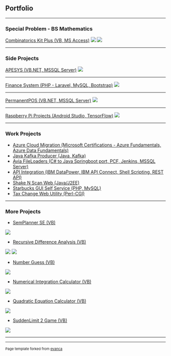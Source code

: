 ## Portfolio

---

### Special Problem - BS Mathematics 

[Combinatorics Kit Plus (VB, MS Access)](/pdf/combinatorics_kit_plus.pdf)
<img src="images/combinatorics_tutor.png?raw=true"/>
<img src="images/combinatorics_kit.png?raw=true"/>

---

### Side Projects

[APESYS (VB.NET, MSSQL Server)](/sample_page)
<img src="images/apesys.png?raw=true"/>

---
[Finance System (PHP - Laravel, MySQL, Bootstrap)](http://example.com/)
<img src="images/finance.png?raw=true"/>

---
[PermanentPOS (VB.NET, MSSQL Server)](http://example.com/)
<img src="images/permanent_pos.png?raw=true"/>

---
[Raspberry Pi Projects (Android Studio, TensorFlow)](http://example.com/)
<img src="images/raspberrypi.png?raw=true"/>

---

### Work Projects

- [Azure Cloud Migration (Microsoft Certifications - Azure Fundamentals, Azure Data Fundamentals)](http://example.com/)
- [Java Kafka Producer (Java, Kafka)](http://example.com/)
- [Avia FileLoaders (C# to Java Springboot port, PCF, Jenkins, MSSQL Server)](http://example.com/)
- [API Integration (IBM DataPower, IBM API Connect, Shell Scripting, REST API)](http://example.com/)
- [Shake N Scan Web (Java/J2EE)](http://example.com/)
- [Starbucks GUI Self Service (PHP, MySQL)](http://example.com/)
- [Tax Change Web Utility (Perl-CGI)](http://example.com/)

---

### More Projects

- [SemPlanner SE (VB)](http://example.com/)
<img src="images/semplanner_se.png?raw=true"/>

- [Recursive Difference Analysis (VB)](http://example.com/)
<img src="images/recursive_diff.png?raw=true"/>
<img src="images/bifurcation.png?raw=true"/>

- [Number Guess (VB)](http://example.com/)
<img src="images/numguess.png?raw=true"/>

- [Numerical Integration Calculator (VB)](http://example.com/)
<img src="images/num_integration.png?raw=true"/>

- [Quadratic Equation Calculator (VB)](http://example.com/)
<img src="images/quadcalc.png?raw=true"/>

- [SuddenLimit 2 Game (VB)](http://example.com/)
<img src="images/suddenlimit2.png?raw=true"/>

---




---
<p style="font-size:11px">Page template forked from <a href="https://github.com/evanca/quick-portfolio">evanca</a></p>
<!-- Remove above link if you don't want to attibute -->
